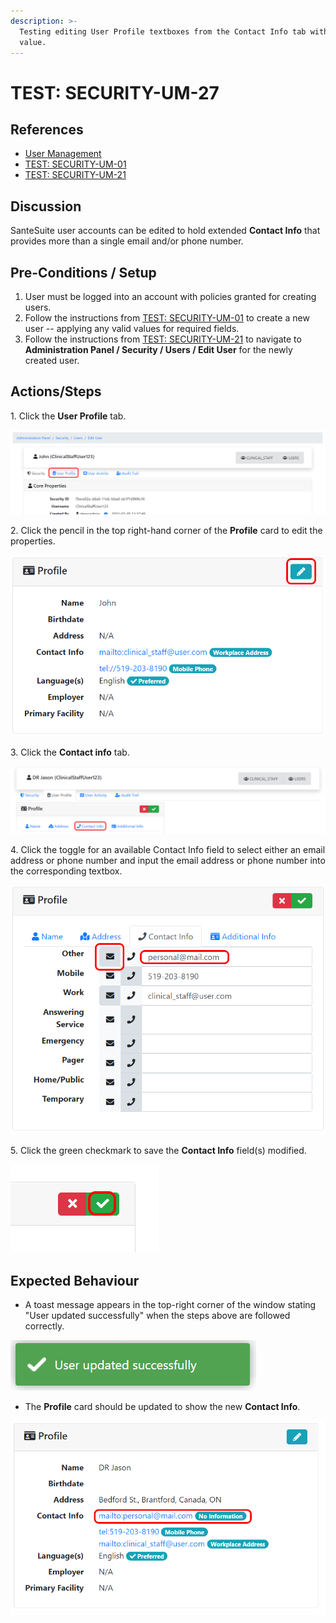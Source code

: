 ```yaml
---
description: >-
  Testing editing User Profile textboxes from the Contact Info tab with a valid
  value.
---
```


# TEST: SECURITY-UM-27

## References

* [User Management](broken-reference)
* [TEST: SECURITY-UM-01](test-security-um-01.md)
* [TEST: SECURITY-UM-21](test-security-um-21.md)

## Discussion

SanteSuite user accounts can be edited to hold extended **Contact Info** that provides more than a single email and/or phone number.

## Pre-Conditions / Setup

1. User must be logged into an account with policies granted for creating users.
2. Follow the instructions from [TEST: SECURITY-UM-01](test-security-um-01.md) to create a new user -- applying any valid values for required fields.
3. Follow the instructions from [TEST: SECURITY-UM-21](test-security-um-21.md) to navigate to **Administration Panel / Security / Users / Edit User** for the newly created user.

## Actions/Steps

1\. Click the **User Profile** tab.

![](<../../../../../../.gitbook/assets/image (265).png>)

2\. Click the pencil in the top right-hand corner of the **Profile** card to edit the properties.&#x20;

![](<../../../../../../.gitbook/assets/image (272).png>)

3\. Click the **Contact info** tab.

![](<../../../../../../.gitbook/assets/image (286).png>)

4\. Click the toggle for an available Contact Info field to select either an email address or phone number and input the email address or phone number into the corresponding textbox.

![](<../../../../../../.gitbook/assets/image (289).png>)

5\. Click the green checkmark to save the **Contact Info** field(s) modified.

![](<../../../../../../.gitbook/assets/image (264).png>)

## Expected Behaviour

* A toast message appears in the top-right corner of the window stating "User updated successfully" when the steps above are followed correctly.

![](<../../../../../../.gitbook/assets/image (269).png>)

* The **Profile** card should be updated to show the new **Contact Info**.

![](<../../../../../../.gitbook/assets/image (288).png>)
